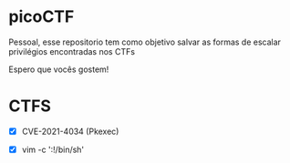 # picoCTF

Pessoal, esse repositorio tem como objetivo salvar as formas de escalar privilégios encontradas nos CTFs

Espero que vocês gostem! 


# CTFS
- [x] CVE-2021-4034 (Pkexec)
- [x] vim -c ':!/bin/sh'





